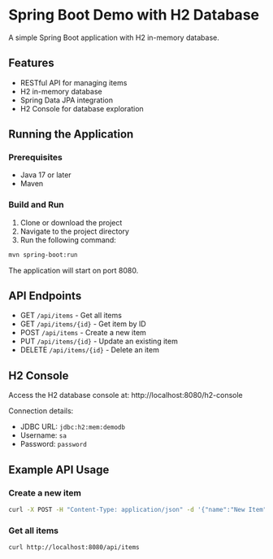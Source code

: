 # Spring Boot Demo with H2 Database

A simple Spring Boot application with H2 in-memory database.

## Features

- RESTful API for managing items
- H2 in-memory database
- Spring Data JPA integration
- H2 Console for database exploration

## Running the Application

### Prerequisites

- Java 17 or later
- Maven

### Build and Run

1. Clone or download the project
2. Navigate to the project directory
3. Run the following command:

```bash
mvn spring-boot:run
```

The application will start on port 8080.

## API Endpoints

- GET `/api/items` - Get all items
- GET `/api/items/{id}` - Get item by ID
- POST `/api/items` - Create a new item
- PUT `/api/items/{id}` - Update an existing item
- DELETE `/api/items/{id}` - Delete an item

## H2 Console

Access the H2 database console at: http://localhost:8080/h2-console

Connection details:
- JDBC URL: `jdbc:h2:mem:demodb`
- Username: `sa`
- Password: `password`

## Example API Usage

### Create a new item

```bash
curl -X POST -H "Content-Type: application/json" -d '{"name":"New Item","description":"Description of new item"}' http://localhost:8080/api/items
```

### Get all items

```bash
curl http://localhost:8080/api/items
``` 